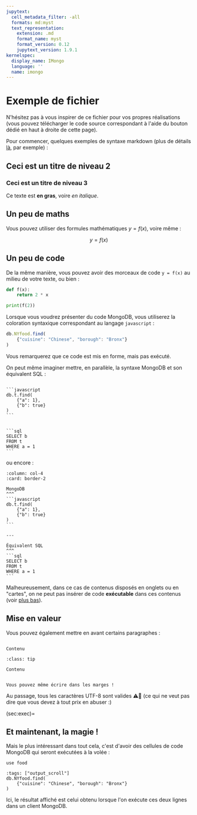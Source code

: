 ```yaml
---
jupytext:
  cell_metadata_filter: -all
  formats: md:myst
  text_representation:
    extension: .md
    format_name: myst
    format_version: 0.12
    jupytext_version: 1.9.1
kernelspec:
  display_name: IMongo
  language: ''
  name: imongo
---
```


# Exemple de fichier

N'hésitez pas à vous inspirer de ce fichier pour vos propres réalisations
(vous pouvez télécharger le code source correspondant à l'aide du bouton dédié
en haut à droite de cette page).

Pour commencer, quelques exemples de syntaxe markdown (plus de détails
[là](https://github.com/adam-p/markdown-here/wiki/Markdown-Cheatsheet),
par exemple) :

## Ceci est un titre de niveau 2

### Ceci est un titre de niveau 3

Ce texte est **en gras**, voire _en italique_.

## Un peu de maths

Vous pouvez utiliser des formules mathématiques $y = f(x)$, voire même :

$$
    y = f(x)
$$

## Un peu de code

De la même manière, vous pouvez avoir des morceaux de code `y = f(x)` au milieu
de votre texte, ou bien :

```python
def f(x):
    return 2 * x

print(f(2))
```

Lorsque vous voudrez présenter du code MongoDB, vous utiliserez la coloration
syntaxique correspondant au langage `javascript` :

```javascript
db.NYfood.find(
    {"cuisine": "Chinese", "borough": "Bronx"}
)
```

Vous remarquerez que ce code est mis en forme, mais pas exécuté.


On peut même imaginer mettre, en parallèle, la syntaxe MongoDB et son
équivalent SQL :

````{tabbed} MongoDB

```javascript
db.t.find(
    {"a": 1},
    {"b": true}
)
```
````

````{tabbed} Équivalent SQL

```sql
SELECT b
FROM t
WHERE a = 1
```

````

ou encore :

````{panels}
:column: col-4
:card: border-2

MongoDB
^^^
```javascript
db.t.find(
    {"a": 1},
    {"b": true}
)
```

---

Équivalent SQL
^^^
```sql
SELECT b
FROM t
WHERE a = 1
```

````




Malheureusement, dans ce cas de contenus disposés en onglets ou en "cartes",
on ne peut pas
insérer de code **exécutable** dans ces contenus
(voir [plus bas](sec:exec)).

## Mise en valeur

Vous pouvez également mettre en avant certains paragraphes :

```{admonition} Titre

Contenu
```

```{admonition} Titre
:class: tip

Contenu
```

```{margin}

Vous pouvez même écrire dans les marges !
```

Au passage, tous les caractères UTF-8 sont valides ⚠️🤣 (ce qui ne veut pas dire
que vous devez à tout prix en abuser :)


(sec:exec)=
## Et maintenant, la magie !

Mais le plus intéressant dans tout cela, c'est d'avoir des cellules de code
MongoDB qui seront exécutées à la volée :

```{code-cell}
use food
```

```{code-cell}
:tags: ["output_scroll"]
db.NYfood.find(
    {"cuisine": "Chinese", "borough": "Bronx"}
)
```

Ici, le résultat affiché est celui obtenu lorsque l'on exécute ces deux lignes
dans un client MongoDB.
